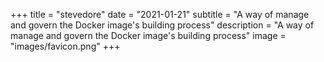 +++
title = "stevedore"
date = "2021-01-21"
subtitle = "A way of manage and govern the Docker image's building process"
description = "A way of manage and govern the Docker image's building process"
image = "images/favicon.png"
+++

